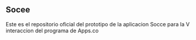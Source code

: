 ## Socee

Este es el repositorio oficial del prototipo de la aplicacion Socce para la V interaccion del programa de Apps.co
